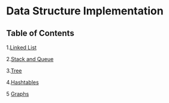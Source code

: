 # Data Structure Implementation

## Table of Contents

1.[Linked List](LinkedList/)

2.[Stack and Queue](StackAndQueue/)

3.[Tree](Tree/)

4.[Hashtables](Hashtables/)

5 [Graphs](Graph/)



